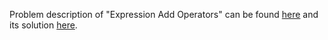 Problem description of "Expression Add Operators" can be found [here](https://leetcode.com/problems/expression-add-operators/) and its solution [here](https://github.com/aurimas13/LeetCode-HackerRank-MAANG/blob/main/LeetCode/Python%20Solutions/Expression%20Add%20Operators/express.py).